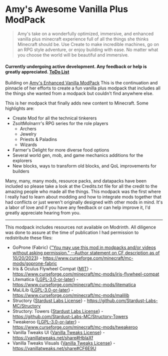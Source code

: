 # Amy's Awesome Vanilla Plus ModPack

> Amy's take on a wonderfully optimized, immersive, and enhanced vanilla plus minecraft experience full of all the things she thinks Minecraft should be. Use Create to make incredible machines, go on an RPG style adventure, or enjoy building with ease. No matter what you choose the world will be beautiful and immersive.

#### Currently undergoing active development. Any feedback or help is greatly appreciated. [ToDo List](https://github.com/amyfromearth/AmysModPacks/blob/8ab76e9a9e52adf8e1427cea6bd9d035d39537b1/Plus/ToDo.txt)

Building on [Amy's Enhanced Vanilla ModPack](https://modrinth.com/modpack/amys-enhanced-vanilla) This is the continuation and pinnacle of her efforts to create a fun vanilla plus modpack that includes all the things she wanted from a modpack but couldn't find anywhere else. 

This is her modpack that finally adds new content to Minecraft. Some highlights are:

  * Create Mod for all the technical tinkerers
  * ZsoltMolnarrr's RPG series for the role players
    * Archers
    * Jewelry
    * Priests & Paladins
    * Wizards
  * Farmer's Delight for more diverse food options
  * Several world gen, mob, and game mechanics additions for the explorers
  * New blocks, ways to transform old blocks, and QoL improvements for builders

Many, many, many mods, resource packs, and datapacks have been included so please take a look at the Credits.txt file for all the credit to the amazing people who made all the things. This modpack was the first where I really had to learn about modding and how to integrate mods together that had conflicts or just weren't originally designed with other mods in mind. It's a labor of love and if you have any feedback or can help improve it, I'd greatly appreciate hearing from you. 

---

This modpack includes resources not available on Modrinth. All diligence was done to assure at the time of publication I had permission to redistribute these files:
* GoProne (Fabric) {["You may use this mod in modpacks and/or videos without asking permission." --Author statement on CF description as of 10/20/2023](https://www.curseforge.com/minecraft/mc-mods/goprone-fabric)} - https://www.curseforge.com/minecraft/mc-mods/goprone-fabric
* Iris & Oculus Flywheel Compat {[MIT](https://spdx.org/licenses/MIT.html)} - https://www.curseforge.com/minecraft/mc-mods/iris-flywheel-compat
* Litematica {[LGPL-3.0-or-later](https://spdx.org/licenses/LGPL-3.0-or-later.html)} - https://www.curseforge.com/minecraft/mc-mods/litematica
* MaLiLib {[LGPL-3.0-or-later](https://spdx.org/licenses/LGPL-3.0-or-later.html)} - https://www.curseforge.com/minecraft/mc-mods/malilib
* Structory {[Stardust Labs License](https://github.com/Stardust-Labs-MC/license/blob/main/license.txt)} - https://github.com/Stardust-Labs-MC/Structory
* Structory: Towers {[Stardust Labs License](https://github.com/Stardust-Labs-MC/license/blob/main/license.txt)} - https://github.com/Stardust-Labs-MC/Structory-Towers
* Tweakeroo {[LGPL-3.0-or-later](https://spdx.org/licenses/LGPL-3.0-or-later.html)} - https://www.curseforge.com/minecraft/mc-mods/tweakeroo
* Vanilla Tweaks UI {[Vanilla Tweaks License](https://vanillatweaks.net/terms/)} - https://vanillatweaks.net/share#HblaXf
* Vanilla Tweaks Visuals {[Vanilla Tweaks License](https://vanillatweaks.net/terms/)} - https://vanillatweaks.net/share#CF6E9U
